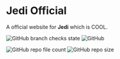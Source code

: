# Jedi Official

A official website for **Jedi** which is COOL.

![GitHub branch checks state](https://img.shields.io/github/checks-status/JediThePro/JediThePro/master?label=Checks)
![GitHub](https://img.shields.io/github/license/JediThePro/JediThePro?label=License)<br>

![GitHub repo file count](https://img.shields.io/github/directory-file-count/JediThePro/JediThePro?label=Files)
![GitHub repo size](https://img.shields.io/github/repo-size/JediThePro/JediThePro?label=Repo%20Size)
